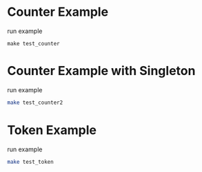 
# Counter Example

run example

```
make test_counter
```

# Counter Example with Singleton

run example

```bash
make test_counter2
```

# Token Example

run example

```bash
make test_token
```